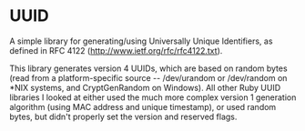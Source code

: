 UUID
====

A simple library for generating/using Universally Unique Identifiers, as defined
in RFC 4122 (http://www.ietf.org/rfc/rfc4122.txt).

This library generates version 4 UUIDs, which are based on random bytes (read
from a platform-specific source -- /dev/urandom or /dev/random on *NIX systems,
and CryptGenRandom on Windows). All other Ruby UUID libraries I looked at either
used the much more complex version 1 generation algorithm (using MAC address and
unique timestamp), or used random bytes, but didn't properly set the version and
reserved flags.
